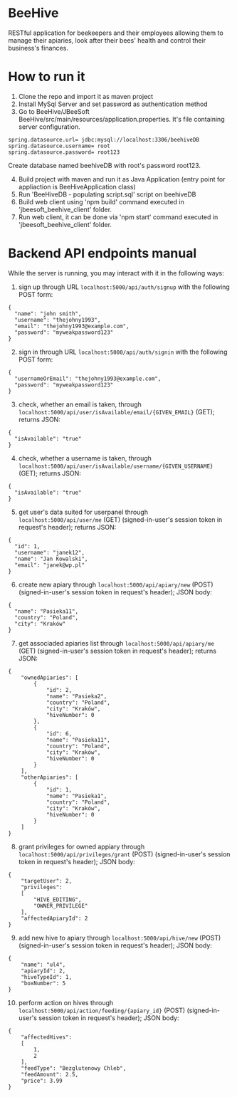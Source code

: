 # BeeHive

RESTful application for beekeepers and their employees allowing them to manage their apiaries, look after their bees' health and control their business's finances.

# How to run it
1. Clone the repo and import it as maven project
2. Install MySql Server and set password as authentication method 
3. Go to  BeeHive/JBeeSoft BeeHive/src/main/resources/application.properties. It's file containing server configuration.
```
spring.datasource.url= jdbc:mysql://localhost:3306/beehiveDB
spring.datasource.username= root
spring.datasource.password= root123
```
Create database named beehiveDB with root's password root123.

4. Build project with maven and run it as Java Application (entry point for appliaction is BeeHiveApplication class)
5. Run 'BeeHiveDB - populating script.sql' script on beehiveDB
6. Build web client using 'npm build' command executed in 'jbeesoft_beehive_client' folder.
7. Run web client, it can be done via 'npm start' command executed in 'jbeesoft_beehive_client' folder.

# Backend API endpoints manual
While the server is running, you may interact with it in the following ways:
1. sign up through URL `localhost:5000/api/auth/signup` with the following POST form:
```
{
  "name": "john smith",
  "username": "thejohny1993",
  "email": "thejohny1993@example.com",
  "password": "myweakpassword123"
}
```
2. sign in through URL `localhost:5000/api/auth/signin` with the following POST form:
```
{
  "usernameOrEmail": "thejohny1993@example.com",
  "password": "myweakpassword123"
}
```
3. check, whether an email is taken, through `localhost:5000/api/user/isAvailable/email/{GIVEN_EMAIL}` (GET); returns JSON:
```
{
  "isAvailable": "true"
}
```
4. check, whether a username is taken, through `localhost:5000/api/user/isAvailable/username/{GIVEN_USERNAME}` (GET); returns JSON:
```
{
  "isAvailable": "true"
}
```
5. get user's data suited for userpanel through `localhost:5000/api/user/me` (GET) (signed-in-user's session token in request's header); returns JSON:
```
{
  "id": 1,
  "username": "janek12",
  "name": "Jan Kowalski",
  "email": "janek@wp.pl"
}
```
6. create new apiary through `localhost:5000/api/apiary/new` (POST) (signed-in-user's session token in request's header); JSON body:
```
{
  "name": "Pasieka11",
  "country": "Poland",
  "city": "Kraków"
}
```
7. get associaded apiaries list through `localhost:5000/api/apiary/me` (GET) (signed-in-user's session token in request's header); returns JSON:
```
{
    "ownedApiaries": [
        {
            "id": 2,
            "name": "Pasieka2",
            "country": "Poland",
            "city": "Kraków",
            "hiveNumber": 0
        },
        {
            "id": 6,
            "name": "Pasieka11",
            "country": "Poland",
            "city": "Kraków",
            "hiveNumber": 0
        }
    ],
    "otherApiaries": [
        {
            "id": 1,
            "name": "Pasieka1",
            "country": "Poland",
            "city": "Kraków",
            "hiveNumber": 0
        }
    ]
}
```
8. grant privileges for owned appiary through `localhost:5000/api/privileges/grant` (POST) (signed-in-user's session token in request's header); JSON body:
```
{
	"targetUser": 2,
	"privileges": 
	[
		"HIVE_EDITING",
		"OWNER_PRIVILEGE"
	],
	"affectedApiaryId": 2
}
```
9. add new hive to apiary through `localhost:5000/api/hive/new` (POST) (signed-in-user's session token in request's header); JSON body:
```
{
	"name": "ul4",
	"apiaryId": 2,
	"hiveTypeId": 1,
	"boxNumber": 5
}
```
10. perform action on hives through `localhost:5000/api/action/feeding/{apiary_id}` (POST) (signed-in-user's session token in request's header); JSON body:
```
{
	"affectedHives": 
	[
		1,
		2
	],
	"feedType": "Bezglutenowy Chleb",
	"feedAmount": 2.5,
	"price": 3.99
}
```
